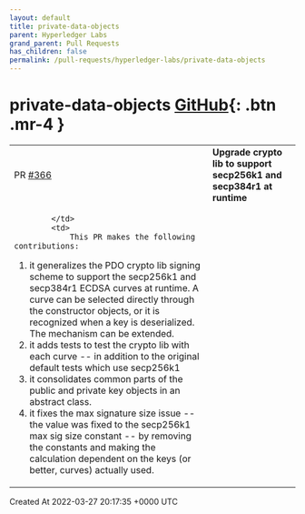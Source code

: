 ```yaml
---
layout: default
title: private-data-objects
parent: Hyperledger Labs
grand_parent: Pull Requests
has_children: false
permalink: /pull-requests/hyperledger-labs/private-data-objects
---
```


# private-data-objects <span class="fs-3 right-align">[GitHub](https://github.com/hyperledger-labs/private-data-objects){: .btn .mr-4 }</span>


<div>
    <table>
        <tr>
            <td>
                PR <a href="https://github.com/hyperledger-labs/private-data-objects/pull/366" class=".btn">#366</a>
            </td>
            <td>
                <b>
                    Upgrade crypto lib to support secp256k1 and secp384r1 at runtime 
                </b>
            </td>
        </tr>
        <tr>
            <td>
                
            </td>
            <td>
                This PR makes the following contributions:
1. it generalizes the PDO crypto lib signing scheme to support the secp256k1 and secp384r1 ECDSA curves at runtime. A curve can be selected directly through the constructor objects, or it is recognized when a key is deserialized. The mechanism can be extended.
2. it adds tests to test the crypto lib with each curve -- in addition to the original default tests which use secp256k1
3. it consolidates common parts of the public and private key objects in an abstract class.
4. it fixes the max signature size issue -- the value was fixed to the secp256k1 max sig size constant -- by removing the constants and making the calculation dependent on the keys (or better, curves) actually used.
            </td>
        </tr>
    </table>
    <div class="right-align">
        Created At 2022-03-27 20:17:35 +0000 UTC
    </div>
</div>

